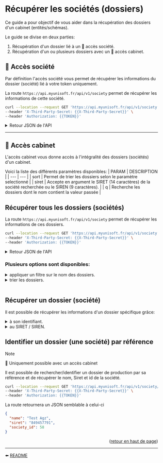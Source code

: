 <span id="readme-top"></span>

# Récupérer les sociétés (dossiers)
Ce guide a pour objectif de vous aider dans la récupération des dossiers d'un cabinet (entités/schémas).

Le guide se divise en deux parties:
1. Récupération d'un dossier lié à un 🔸 accès société.
2. Récupération d'un ou plusieurs dossiers avec un 🔹 accès cabinet.

## 🔸 **Accès société**
Par définition l'accès société vous permet de récupérer les informations du dossier (société) lié à votre token uniquement.

La route `https://api.myunisoft.fr/api/v1/society` permet de récupérer les informations de cette société.

```bash
curl --location --request GET 'https://api.myunisoft.fr/api/v1/society' \
--header 'X-Third-Party-Secret: {{X-Third-Party-Secret}}' \
--header 'Authorization: {{TOKEN}}'
```

<details>
  <summary markdown="span">Retour JSON de l'API</summary>

  ```json
  {
    "ape": {
        "id": 385,
        "label": "4618Z",
        "value": "Intermédiaires spécialisés dans le commerce d'autres produits spécifiques"
    },
    "register": null,
    "legal_form": {
        "id": 1,
        "label": "SARL",
        "code": "SARL"
    },
    "road_type": {
        "id": 43,
        "label": "Rond Point",
        "value": "Rond Point"
    },
    "owner_company": {
        "id": 394,
        "label": "CABINET TEST TOVO IV",
        "value": "CABINET TEST TOVO IV"
    },
    "bilan": null,
    "impot": null,
    "vat_regime": {
        "id": 8,
        "label": "Réel Normal Trimestrielle",
        "value": "T"
    },
    "coordonnee": null,
    "footer": null,
    "city": {
        "label": "PARIS 8E ARRONDISSEMENT",
        "value": "PARIS 8E ARRONDISSEMENT"
    },
    "gescom": {
        "label": "Evoliz Banana Split",
        "code": "EBAN",
        "nb_user_required": 0
    },
    "comment": "",
    "society_id": 2123,
    "name": "00001_TEST_DOSSIER_TAHINA",
    "siret": "50112156000013",
    "activity": "",
    "rof_tva": "",
    "rof_tdfc": "IS1",
    "rof_cfe": "",
    "rof_cvae": "",
    "address_number": "12",
    "id_accountant": 4654,
    "id_rm": 4479,
    "id_collab": null,
    "accountant": {
        "id_ex": 4654,
        "prenom": "Nicolas",
        "nom": "Hallaert"
    },
    "rm": {
        "id_ex": 4479,
        "prenom": "Quentin",
        "nom": "Lepateley"
    },
    "collab": null,
    "secured": false,
    "analytics": false,
    "enable_quantity": false,
    "folder_reference": "minhtestdaicacaaaaaaaaaaaa",
    "adherent_code": "",
    "formule_code": "BUSI",
    "safe_status": true,
    "logo": null,
    "address_bis": null,
    "street_name": "CHAMPS ELYSEES M  DASSAULT",
    "complement": "",
    "postal_code": "75008",
    "country": "FRANCE",
    "address": "12 Rond Point CHAMPS ELYSEES M  DASSAULT 75008 PARIS 8E ARRONDISSEMENT FRANCE",
    "id_centre_gestion": 0,
    "code_sheet_group": "ISBICN",
    "registration_date": "2007-11-17",
    "close_entries_VAT": false,
    "id_type_company": 1,
    "id_parent_society": 0,
    "secondary_establishments": null,
    "date_engage_letter": ""
  }
  ```
</details>

---

## 🔹 **Accès cabinet**
L'accès cabinet vous donne accès à l'intégralité des dossiers (sociétés) d'un cabinet.

Voici la liste des différents paramètres disponibles:
| PARAM | DESCRIPTION |
| --- | --- |
| sort | Permet de trier les dossiers selon le paramètre selectionné |
| siret | Accepte en argument le SIRET (14 caractères) de la société recherchée ou le SIREN (9 caractères). |
| q | Recherche les dossiers dont le nom contient la valeur passée |

## Récupérer tous les dossiers (sociétés)
La route `https://api.myunisoft.fr/api/v1/society` permet de récupérer les informations de ces dossiers.

```bash
curl --location --request GET 'https://api.myunisoft.fr/api/v1/society' \
--header 'X-Third-Party-Secret: {{X-Third-Party-Secret}}' \
--header 'Authorization: {{TOKEN}}'
```

<details>
  <summary markdown="span">Retour JSON de l'API</summary>

  ```json
  {
    "row_numbers": 6,
    "pages_number": null,
    "society_array": [
      {
        "ape": "6201Z",
        "city": "ARDILLIERES",
        "name": "3A2ID",
        "step": "",
        "insee": "17018",
        "siret": "838006955",
        "status": "",
        "address": "6 Rue DU RUISSEAU 17290 ARDILLIERES FRANCE",
        "capital": 0,
        "country": "FRANCE",
        "secured": true,
        "analytics": false,
        "member_id": 2,
        "road_type": "Rue",
        "complement": null,
        "coordonnee": [],
        "society_id": 60,
        "address_bis": null,
        "companyType": "",
        "mail_liasse": null,
        "postal_code": "17290",
        "safe_status": true,
        "street_name": "DU RUISSEAU",
        "address_number": "6",
        "enable_quantity": false,
        "id_type_company": 1,
        "folder_reference": null
      },
      {
        "ape": "6920Z",
        "city": "PARIS 20E ARRONDISSEMENT",
        "name": "XG EXPERTISE",
        "step": "",
        "insee": null,
        "siret": "501674212",
        "status": "",
        "address": "36 Rue ETIENNE MAREY 75020 PARIS 20E ARRONDISSEMENT FRANCE",
        "capital": 0,
        "country": "FRANCE",
        "secured": false,
        "analytics": false,
        "member_id": 2,
        "road_type": "Rue",
        "complement": null,
        "coordonnee": [],
        "society_id": 9,
        "address_bis": null,
        "companyType": "",
        "mail_liasse": null,
        "postal_code": "75020",
        "safe_status": true,
        "street_name": "ETIENNE MAREY",
        "address_number": "36",
        "enable_quantity": false,
        "id_type_company": 1,
        "folder_reference": null
      },
      {
        "ape": "4321A",
        "city": "FERDRUPT",
        "name": "MANGEL ELECTRICITE",
        "step": "",
        "insee": "88170",
        "siret": "49401289100011",
        "status": "",
        "address": "22 B DE XONRUPT  88360 FERDRUPT FRANCE",
        "capital": 0,
        "country": "FRANCE",
        "secured": false,
        "analytics": true,
        "member_id": 1,
        "road_type": null,
        "complement": "",
        "coordonnee": [],
        "society_id": 5,
        "address_bis": "B",
        "companyType": "",
        "mail_liasse": null,
        "postal_code": "88360",
        "safe_status": true,
        "street_name": "DE XONRUPT",
        "address_number": "22",
        "enable_quantity": false,
        "id_type_company": 1,
        "folder_reference": null
      },
      {
        "ape": "4776Z",
        "city": "SAINTE-GENEVIEVE-DES-BOIS",
        "name": "AMOUR DE FLEURS",
        "step": "",
        "insee": "91549",
        "siret": "794251157",
        "status": "",
        "address": "152  Avenue GABRIEL PERI  91700 SAINTE-GENEVIEVE-DES-BOIS France",
        "capital": 0,
        "country": "France",
        "secured": true,
        "analytics": false,
        "member_id": 1,
        "road_type": "Avenue",
        "complement": "",
        "coordonnee": [],
        "society_id": 4,
        "address_bis": "",
        "companyType": "",
        "mail_liasse": null,
        "postal_code": "91700",
        "safe_status": true,
        "street_name": "GABRIEL PERI",
        "address_number": "152",
        "enable_quantity": false,
        "id_type_company": 1,
        "folder_reference": null
      },
      {
        "ape": null,
        "city": "",
        "name": "Evoliz démonstration",
        "step": "",
        "insee": null,
        "siret": null,
        "status": "",
        "address": " France",
        "capital": 0,
        "country": "France",
        "secured": false,
        "analytics": true,
        "member_id": 1,
        "road_type": null,
        "complement": null,
        "coordonnee": [],
        "society_id": 2,
        "address_bis": null,
        "companyType": "",
        "mail_liasse": null,
        "postal_code": null,
        "safe_status": true,
        "street_name": null,
        "address_number": null,
        "enable_quantity": false,
        "id_type_company": 1,
        "folder_reference": null
      },
      {
        "ape": "6201Z",
        "city": "LA GARDE",
        "name": "TEST OGA",
        "step": "",
        "insee": "83062",
        "siret": "52251323300018",
        "status": "",
        "address": "176 Avenue JOSPEH LOUIS LAMBOT 83130 LA GARDE FRANCE",
        "capital": 0,
        "country": "FRANCE",
        "secured": false,
        "analytics": true,
        "member_id": 1,
        "road_type": "Avenue",
        "complement": null,
        "coordonnee": [],
        "society_id": 1,
        "address_bis": null,
        "companyType": "",
        "mail_liasse": null,
        "postal_code": "83130",
        "safe_status": true,
        "street_name": "JOSPEH LOUIS LAMBOT",
        "address_number": "176",
        "enable_quantity": false,
        "id_type_company": 1,
        "folder_reference": null
      }
    ]
  }
  ```
</details>

### Plusieurs options sont disponibles:

<details>
  <summary>appliquer un filtre sur le nom des dossiers.</summary>
  
  | PARAM | DESCRIPTION |
  | --- | --- |
  | q | Recherche les dossiers dont le nom contient la valeur passée |

  ```bash
  curl --location --request GET 'https://api.myunisoft.fr/api/v1/society?q=MyUni' \
  --header 'X-Third-Party-Secret: {{X-Third-Party-Secret}}' \
  --header 'Authorization: {{TOKEN}}' \
  ```

  ```json
  {
    "row_numbers": 3,
    "pages_number": null,
    "society_array": [
      {
        "ape": "6920Z",
        "city": "PARIS 20E ARRONDISSEMENT",
        "name": "MyUnisoft",
        "step": "",
        "insee": null,
        "siret": "501674212",
        "status": "",
        "address": "36 Rue ETIENNE MAREY 75020 PARIS 20E ARRONDISSEMENT FRANCE",
        "capital": 0,
        "country": "FRANCE",
        "secured": false,
        "analytics": false,
        "member_id": 2,
        "road_type": "Rue",
        "complement": null,
        "coordonnee": [],
        "society_id": 9,
        "address_bis": null,
        "companyType": "",
        "mail_liasse": null,
        "postal_code": "75020",
        "safe_status": true,
        "street_name": "ETIENNE MAREY",
        "address_number": "36",
        "enable_quantity": false,
        "id_type_company": 1,
        "folder_reference": null
      },
      {
        "ape": "4321A",
        "city": "FERDRUPT",
        "name": "MyUniforme",
        "step": "",
        "insee": "88170",
        "siret": "49401289100011",
        "status": "",
        "address": "22 B DE XONRUPT  88360 FERDRUPT FRANCE",
        "capital": 0,
        "country": "FRANCE",
        "secured": false,
        "analytics": true,
        "member_id": 1,
        "road_type": null,
        "complement": "",
        "coordonnee": [],
        "society_id": 5,
        "address_bis": "B",
        "companyType": "",
        "mail_liasse": null,
        "postal_code": "88360",
        "safe_status": true,
        "street_name": "DE XONRUPT",
        "address_number": "22",
        "enable_quantity": false,
        "id_type_company": 1,
        "folder_reference": null
      },
      {
        "ape": "4776Z",
        "city": "SAINTE-GENEVIEVE-DES-BOIS",
        "name": "MyUnicode",
        "step": "",
        "insee": "91549",
        "siret": "794251157",
        "status": "",
        "address": "152  Avenue GABRIEL PERI  91700 SAINTE-GENEVIEVE-DES-BOIS France",
        "capital": 0,
        "country": "France",
        "secured": true,
        "analytics": false,
        "member_id": 1,
        "road_type": "Avenue",
        "complement": "",
        "coordonnee": [],
        "society_id": 4,
        "address_bis": "",
        "companyType": "",
        "mail_liasse": null,
        "postal_code": "91700",
        "safe_status": true,
        "street_name": "GABRIEL PERI",
        "address_number": "152",
        "enable_quantity": false,
        "id_type_company": 1,
        "folder_reference": null
      }
    ]
  }
  ```
</details>

<details>
  <summary>trier les dossiers.</summary>
  
  | PARAM | DESCRIPTION |
  | --- | --- |
  | sort | Permet de trier les dossiers selon le paramètre selectionné |

  Liste des paramètres:
  - name
  - city
  - ape
  - siret
  - status
  - step
  - folder_reference

  Directions:
  - asc (croissant)
  - desc (décroissant)

  ```bash
  curl --location --request GET 'https://api.myunisoft.fr/api/v1/society?sort={"column":"name","direction":"asc"}' \
  --header 'X-Third-Party-Secret: {{X-Third-Party-Secret}}' \
  --header 'Authorization: {{TOKEN}}' \
  ```

  ```json
  {
    "row_numbers": 3,
    "pages_number": null,
    "society_array": [
      {
        "ape": "6920Z",
        "city": "PARIS 20E ARRONDISSEMENT",
        "name": "AAA",
        "step": "",
        "insee": null,
        "siret": "501674212",
        "status": "",
        "address": "36 Rue ETIENNE MAREY 75020 PARIS 20E ARRONDISSEMENT FRANCE",
        "capital": 0,
        "country": "FRANCE",
        "secured": false,
        "analytics": false,
        "member_id": 2,
        "road_type": "Rue",
        "complement": null,
        "coordonnee": [],
        "society_id": 9,
        "address_bis": null,
        "companyType": "",
        "mail_liasse": null,
        "postal_code": "75020",
        "safe_status": true,
        "street_name": "ETIENNE MAREY",
        "address_number": "36",
        "enable_quantity": false,
        "id_type_company": 1,
        "folder_reference": null
      },
      {
        "ape": "4321A",
        "city": "FERDRUPT",
        "name": "BBB",
        "step": "",
        "insee": "88170",
        "siret": "49401289100011",
        "status": "",
        "address": "22 B DE XONRUPT  88360 FERDRUPT FRANCE",
        "capital": 0,
        "country": "FRANCE",
        "secured": false,
        "analytics": true,
        "member_id": 1,
        "road_type": null,
        "complement": "",
        "coordonnee": [],
        "society_id": 5,
        "address_bis": "B",
        "companyType": "",
        "mail_liasse": null,
        "postal_code": "88360",
        "safe_status": true,
        "street_name": "DE XONRUPT",
        "address_number": "22",
        "enable_quantity": false,
        "id_type_company": 1,
        "folder_reference": null
      },
      {
        "ape": "4776Z",
        "city": "SAINTE-GENEVIEVE-DES-BOIS",
        "name": "CCC",
        "step": "",
        "insee": "91549",
        "siret": "794251157",
        "status": "",
        "address": "152  Avenue GABRIEL PERI  91700 SAINTE-GENEVIEVE-DES-BOIS France",
        "capital": 0,
        "country": "France",
        "secured": true,
        "analytics": false,
        "member_id": 1,
        "road_type": "Avenue",
        "complement": "",
        "coordonnee": [],
        "society_id": 4,
        "address_bis": "",
        "companyType": "",
        "mail_liasse": null,
        "postal_code": "91700",
        "safe_status": true,
        "street_name": "GABRIEL PERI",
        "address_number": "152",
        "enable_quantity": false,
        "id_type_company": 1,
        "folder_reference": null
      }
    ]
  }
  ```
</details>

<br>

## Récupérer un dossier (société)

Il est possible de récupérer les informations d'un dossier spécifique grâce:
<details>
  <summary>à son identifiant.</summary>

  **Récupération par ID**

  Ajoutez le header `society-id` ayant pour valeur l'ID du dossier voulu.
  ```bash
  curl --location --request GET 'https://api.myunisoft.fr/api/v1/society' \
  --header 'X-Third-Party-Secret: {{X-Third-Party-Secret}}' \
  --header 'Authorization: {{TOKEN}}' \
  --header 'society-id: 2123'
  ```

  > Le retour JSON de l'API a la même structure que le retour JSON avec accès société.
</details>

<details>
  <summary>au SIRET / SIREN.</summary>

  **Récupération par SIRET / SIREN**

  Ajoutez le paramètre `siret` ayant pour valeur [le SIRET ou le SIREN](https://www.economie.gouv.fr/entreprises/numeros-siren-siret) de la société recherchée à la ["query string"](https://en.wikipedia.org/wiki/Query_string).

  | PARAM | DESCRIPTION |
  | --- | --- |
  | siret | Accepte en argument le SIRET (14 caractères) de la société recherchée ou le SIREN (9 caractères). |

  ```bash
  curl --location --request GET 'https://api.myunisoft.fr/api/v1/society?siret=50112156000013' \
  --header 'X-Third-Party-Secret: {{X-Third-Party-Secret}}' \
  --header 'Authorization: {{TOKEN}}'
  ```

  > Le retour JSON de l'API a la même structure que le retour JSON avec accès société.
</details>

## Identifier un dossier (une société) par référence

> [!NOTE]
> 🔹 Uniquement possible avec un accès cabinet

Il est possible de rechercher/identifier un dossier de production par sa référence et de récupérer le nom, Siret et id de la société.

```bash
curl --location --request GET 'https://api.myunisoft.fr/api/v1/society/search?reference=ABC' \
--header 'X-Third-Party-Secret: {{X-Third-Party-Secret}}' \
--header 'Authorization: {{TOKEN}}'
```

La route retournera un JSON semblable à celui-ci

```json
{
  "name": "Test Agz",
  "siret": "849457791",
  "society_id": 58
}
```

<p align="right">(<a href="#readme-top">retour en haut de page</a>)</p>

---

⬅️ [README](../../README.md)
